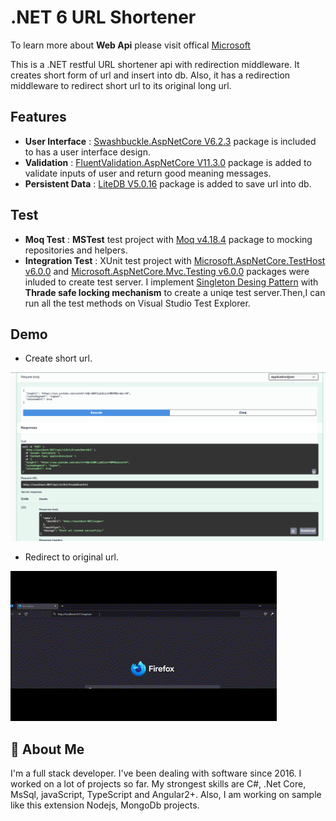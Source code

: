# .NET 6 URL Shortener

To learn more about **Web Api** please visit offical [Microsoft](https://learn.microsoft.com/en-us/aspnet/core/tutorials/first-web-api?view=aspnetcore-7.0&tabs=visual-studio)

This is a .NET restful URL shortener api with redirection middleware. It creates short form of url and insert into db. Also, it has a redirection middleware to redirect short url to its original long url.
## Features

- **User Interface**  : [Swashbuckle.AspNetCore V6.2.3](https://www.nuget.org/packages/swashbuckle.aspnetcore.swaggergen/6.2.3) package is included to has a user interface design.
- **Validation**      : [FluentValidation.AspNetCore V11.3.0](https://www.nuget.org/packages/FluentValidation.AspNetCore) package is added to validate inputs of user and return good meaning messages.
- **Persistent Data** : [LiteDB V5.0.16](https://www.nuget.org/packages/LiteDB) package is added to save url into db.

## Test
- **Moq Test**  : **MSTest** test project with [Moq v4.18.4](https://www.nuget.org/packages/Moq) package to mocking repositories and helpers. 
- **Integration Test**  : XUnit test project with [Microsoft.AspNetCore.TestHost v6.0.0](https://www.nuget.org/packages/Microsoft.AspNetCore.TestHost/6.0.0) and [Microsoft.AspNetCore.Mvc.Testing v6.0.0](https://www.nuget.org/packages/Microsoft.AspNetCore.Mvc.Testing/6.0.0) packages were inluded to create test server. I implement [Singleton Desing Pattern](https://medium.com/@ismailkasan/singleton-design-pattern-f4963ddc393f) with **Thrade safe locking mechanism** to create a uniqe test server.Then,I can run all the test methods on Visual Studio Test Explorer. 

## Demo

* Create short url.

![alt text](https://raw.githubusercontent.com/ismailkasan/url-shortener/main/media/shorturl-1.png?raw=true)

* Redirect to original url.

![alt text](https://raw.githubusercontent.com/ismailkasan/url-shortener/main/media/redirect.gif?raw=true)

## 🚀 About Me
I'm a full stack developer. I've been dealing with software since 2016. I worked on a lot of projects so far. My strongest skills are C#, .Net
Core, MsSql, javaScript, TypeScript and Angular2+. Also, I am working on sample like this extension Nodejs, MongoDb projects.